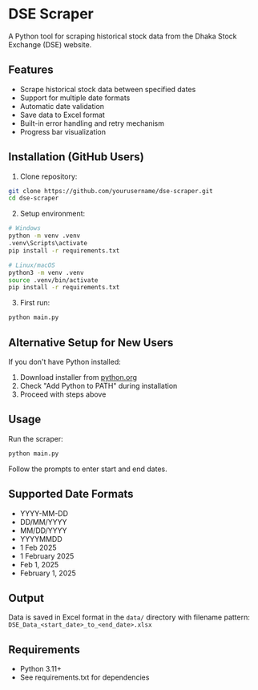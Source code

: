 # DSE Scraper

A Python tool for scraping historical stock data from the Dhaka Stock Exchange (DSE) website.

## Features
- Scrape historical stock data between specified dates
- Support for multiple date formats
- Automatic date validation
- Save data to Excel format
- Built-in error handling and retry mechanism
- Progress bar visualization

## Installation (GitHub Users)

1. Clone repository:
```bash
git clone https://github.com/yourusername/dse-scraper.git
cd dse-scraper
```

2. Setup environment:
```bash
# Windows
python -m venv .venv
.venv\Scripts\activate
pip install -r requirements.txt

# Linux/macOS
python3 -m venv .venv
source .venv/bin/activate
pip install -r requirements.txt
```

3. First run:
```bash
python main.py
```

## Alternative Setup for New Users
If you don't have Python installed:
1. Download installer from [python.org](https://www.python.org/downloads/)
2. Check "Add Python to PATH" during installation
3. Proceed with steps above

## Usage

Run the scraper:
```bash
python main.py
```

Follow the prompts to enter start and end dates.

## Supported Date Formats
- YYYY-MM-DD
- DD/MM/YYYY
- MM/DD/YYYY
- YYYYMMDD
- 1 Feb 2025
- 1 February 2025
- Feb 1, 2025
- February 1, 2025

## Output
Data is saved in Excel format in the `data/` directory with filename pattern:
`DSE_Data_<start_date>_to_<end_date>.xlsx`

## Requirements
- Python 3.11+
- See requirements.txt for dependencies
